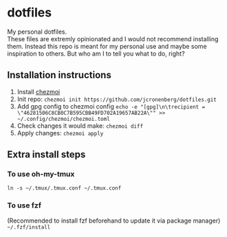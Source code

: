 # dotfiles

My personal dotfiles.  
These files are extremly opinionated and I would not recommend installing them.
Instead this repo is meant for my personal use and maybe some inspiration to others.
But who am I to tell you what to do, right?

## Installation instructions

1. Install [chezmoi](https://www.chezmoi.io/install/)
2. Init repo: `chezmoi init https://github.com/jcronenberg/dotfiles.git`
3. Add gpg config to chezmoi config `echo -e "[gpg]\n\trecipient = \"46281506C8CB0C7B595CBB49FD702A19657AB22A\"" >> ~/.config/chezmoi/chezmoi.toml`
4. Check changes it would make: `chezmoi diff`
5. Apply changes: `chezmoi apply`

## Extra install steps

### To use oh-my-tmux

```ln -s ~/.tmux/.tmux.conf ~/.tmux.conf```

### To use fzf

(Recommended to install fzf beforehand to update it via package manager)  
```~/.fzf/install```
